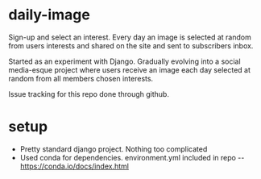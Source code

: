 # daily-image

Sign-up and select an interest. Every day an image is selected at random from users interests and shared on the site and sent to subscribers inbox.

Started as an experiment with Django. Gradually evolving into a social media-esque project where users receive an image each day selected at random from all members chosen interests. 

Issue tracking for this repo done through github.

# setup
- Pretty standard django project. Nothing too complicated
- Used conda for dependencies. environment.yml included in repo
-- https://conda.io/docs/index.html
